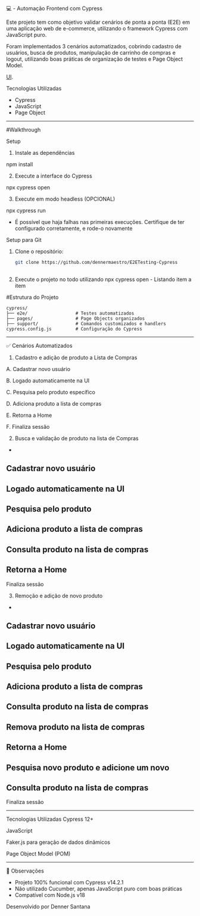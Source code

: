 💻  - Automação Frontend com Cypress

Este projeto tem como objetivo validar cenários de ponta a ponta (E2E) em uma aplicação web de e-commerce, utilizando o framework Cypress com JavaScript puro.

Foram implementados 3 cenários automatizados, cobrindo cadastro de usuários, busca de produtos, manipulação de carrinho de compras e logout, utilizando boas práticas de organização de testes e Page Object Model.

[UI](https://front.serverest.dev//).



 Tecnologias Utilizadas

- Cypress
- JavaScript
- Page Object

---

#Walkthrough

Setup

1. Instale as dependências 

npm install

2. Execute a interface do Cypress

npx cypress open

3. Execute em modo headless (OPCIONAL)

npx cypress run


* É possível que haja falhas nas primeiras execuções. Certifique de ter configurado corretamente, e rode-o novamente



Setup para Git

1. Clone o repositório:
   ```bash
   git clone https://github.com/dennermaestro/E2ETesting-Cypress
  
2. Execute o projeto no todo utilizando npx cypress open - Listando item a item


#Estrutura do Projeto

```
cypress/
├── e2e/                  # Testes automatizados
├── pages/                # Page Objects organizados
├── support/              # Comandos customizados e handlers
cypress.config.js         # Configuração do Cypress
```

---

 ✅ Cenários Automatizados

1. Cadastro e adição de produto a Lista de Compras

A. Cadastrar novo usuário

B. Logado automaticamente na UI

C. Pesquisa pelo produto específico

D. Adiciona produto a lista de compras

E. Retorna a Home

F. Finaliza sessão


2. Busca e validação de produto na lista de Compras

-
Cadastrar novo usuário
-
Logado automaticamente na UI
-
Pesquisa pelo produto
-
Adiciona produto a lista de compras
-
Consulta produto na lista de compras
-
Retorna a Home
-
Finaliza sessão


3. Remoção e adição de novo produto

-
Cadastrar novo usuário
-
Logado automaticamente na UI
-
Pesquisa pelo produto
-
Adiciona produto a lista de compras
-
Consulta produto na lista de compras
-
Remova produto na lista de compras
-
Retorna a Home
-
Pesquisa novo produto e adicione um novo
-
Consulta produto na lista de compras
-
Finaliza sessão



------
 Tecnologias Utilizadas
Cypress 12+

JavaScript

Faker.js para geração de dados dinâmicos

Page Object Model (POM)

---
📌 Observações

- Projeto 100% funcional com Cypress v14.2.1
- Não utilizado Cucumber, apenas JavaScript puro com boas práticas
- Compatível com Node.js v18

Desenvolvido por Denner Santana


